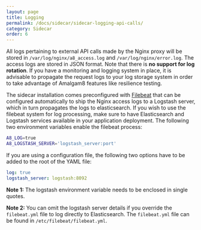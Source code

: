 ```yaml
---
layout: page
title: Logging
permalink: /docs/sidecar/sidecar-logging-api-calls/
category: Sidecar
order: 6
---
```


All logs pertaining to external API calls made by the Nginx
proxy will be stored in `/var/log/nginx/a8_access.log` and
`/var/log/nginx/error.log`. The access logs are stored in JSON format. Note
that there is **no support for log rotation**. If you have a monitoring and
logging system in place, it is advisable to propagate the request logs to
your log storage system in order to take advantage of Amalgam8 features
like resilience testing.

The sidecar installation comes preconfigured with
[Filebeat](https://www.elastic.co/products/beats/filebeat) that can be
configured automatically to ship the Nginx access logs to a Logstash
server, which in turn propagates the logs to elasticsearch. If you wish to
use the filebeat system for log processing, make sure to have Elasticsearch
and Logstash services available in your application deployment. The
following two environment variables enable the filebeat process:

```bash
A8_LOG=true
A8_LOGSTASH_SERVER='logstash_server:port'
```

If you are using a configuration file, the following two options have to be
added to the root of the YAML file:

```yaml
log: true
logstash_server: logstash:8092
```

**Note 1:** The logstash environment variable needs to be enclosed in single
quotes.

**Note 2:** You can omit the logstash server details if you override the
`filebeat.yml` file to log directly to Elasticsearch. The `filebeat.yml`
file can be found in `/etc/filebeat/filebeat.yml`.
